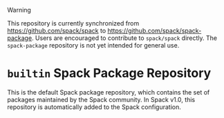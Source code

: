 > [!WARNING] 
> This repository is currently synchronized from https://github.com/spack/spack to
> https://github.com/spack/spack-package. Users are encouraged to contribute to
> `spack/spack` directly. The `spack-package` repository is not yet intended for
> general use.

# `builtin` Spack Package Repository

This is the default Spack package repository, which contains the set of packages maintained by
the Spack community. In Spack v1.0, this repository is automatically added to the Spack
configuration.